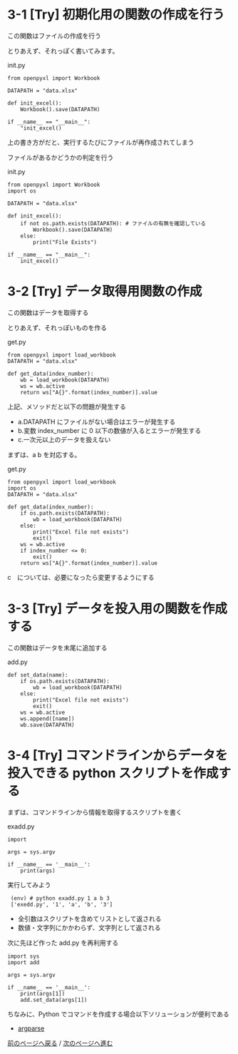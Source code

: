 # 3-1 [Try] 初期化用の関数の作成を行う
この関数はファイルの作成を行う

とりあえず、それっぽく書いてみます。

init.py
```
from openpyxl import Workbook

DATAPATH = "data.xlsx"

def init_excel():
    Workbook().save(DATAPATH)

if __name__ == "__main__":
    "init_excel()
```

上の書き方がだと、実行するたびにファイルが再作成されてしまう

ファイルがあるかどうかの判定を行う

init.py
```
from openpyxl import Workbook
import os 

DATAPATH = "data.xlsx"

def init_excel():
    if not os.path.exists(DATAPATH): # ファイルの有無を確認している
        Workbook().save(DATAPATH)
    else:
        print("File Exists") 

if __name__ == "__main__":
    init_excel()
```

# 3-2 [Try] データ取得用関数の作成
この関数はデータを取得する

とりあえず、それっぽいものを作る

get.py
```
from openpyxl import load_workbook
DATAPATH = "data.xlsx"

def get_data(index_number):
    wb = load_workbook(DATAPATH)
    ws = wb.active
    return ws["A{}".format(index_number)].value
```

上記、メソッドだと以下の問題が発生する

- a.DATAPATH にファイルがない場合はエラーが発生する
- b.変数 index_number に 0 以下の数値が入るとエラーが発生する
- c.一次元以上のデータを扱えない

まずは、a b を対応する。

get.py
```
from openpyxl import load_workbook
import os
DATAPATH = "data.xlsx"

def get_data(index_number):
    if os.path.exists(DATAPATH):
        wb = load_workbook(DATAPATH)
    else:
        print("Excel file not exists")
        exit()
    ws = wb.active
    if index_number <= 0:
        exit()
    return ws["A{}".format(index_number)].value
```
c　については、必要になったら変更するようにする

# 3-3 [Try] データを投入用の関数を作成する
この関数はデータを末尾に追加する

add.py 
```
def set_data(name):
    if os.path.exists(DATAPATH):
        wb = load_workbook(DATAPATH)
    else:
        print("Excel file not exists")
        exit()
    ws = wb.active
    ws.append([name])
    wb.save(DATAPATH)
```

# 3-4 [Try] コマンドラインからデータを投入できる python スクリプトを作成する
まずは、コマンドラインから情報を取得するスクリプトを書く

exadd.py
```
import 

args = sys.argv

if __name__ == '__main__':
    print(args)
```

実行してみよう

```
 (env) # python exadd.py 1 a b 3
 ['exedd.py', '1', 'a', 'b', '3']
```

- 全引数はスクリプトを含めてリストとして返される
- 数値・文字列にかかわらず、文字列として返される


次に先ほど作った add.py を再利用する

```
import sys
import add

args = sys.argv

if __name__ == '__main__':
    print(args[1])
    add.set_data(args[1])
```

ちなみに、Python でコマンドを作成する場合以下ソリューションが便利である
* [argparse](https://docs.python.org/ja/3/howto/argparse.html)

[前のページへ戻る](../2-use_openpyxl/README.md)
/
[次のページへ進む](../4-challenge/README.md)

